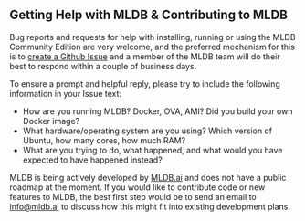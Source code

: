 ## Getting Help with MLDB & Contributing to MLDB

Bug reports and requests for help with installing, running or using the MLDB 
Community Edition are very welcome, and the preferred mechanism for this is to 
[create a Github Issue](https://github.com/mldbai/mldb/issues/new) and a member
of the MLDB team will do their best to respond within a couple of business days.

To ensure a prompt and helpful reply, please try to include the following 
information in your Issue text:

* How are you running MLDB? Docker, OVA, AMI? Did you build your own Docker image?
* What hardware/operating system are you using? Which version of Ubuntu, how many
cores, how much RAM?
* What are you trying to do, what happened, and what would you have expected to 
have happened instead?

MLDB is being actively developed by [MLDB.ai](http://mldb.ai) and does 
not have a public roadmap at the moment. If you would like to contribute code or 
new features to MLDB, the best first step would be to send an email to 
info@mldb.ai to discuss how this might fit into existing development plans.
